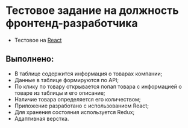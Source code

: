 # Тестовое задание на должность фронтенд-разработчика

* Тестовое на [React](REACT.md)

## Выполнено:
* В таблице содержится информация о товарах компании;
* Данные в таблице формируются по API;
* По клику по товару открывается попап товара с информацией о товаре из таблицы и его описание;
* Наличие товара определяется его количеством;
* Приложение разработано с использованием React;
* Для хранения состояния используется Redux;
* Адаптивная верстка.